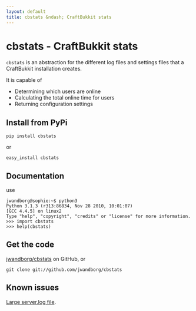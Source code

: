 ```yaml
---
layout: default
title: cbstats &ndash; CraftBukkit stats
---
```


# cbstats - CraftBukkit stats

`cbstats` is an abstraction for the different log files and 
settings files that a CraftBukkit installation creates.

It is capable of 
*	Determining which users are online
*	Calculating the total online time for users
*	Returning configuration settings

## Install from PyPi

	pip install cbstats

or

	easy_install cbstats

## Documentation

use

	jwandborg@sophie:~$ python3
	Python 3.1.3 (r313:86834, Nov 28 2010, 10:01:07)
	[GCC 4.4.5] on linux2
	Type "help", "copyright", "credits" or "license" for more information.
	>>> import cbstats
	>>> help(cbstats)

## Get the code

[jwandborg/cbstats](//github.com/jwandborg/cbstats) on GitHub, or
	
	git clone git://github.com/jwandborg/cbstats

## Known issues

[Large server.log file](https://github.com/jwandborg/cbstats/issues/1).
